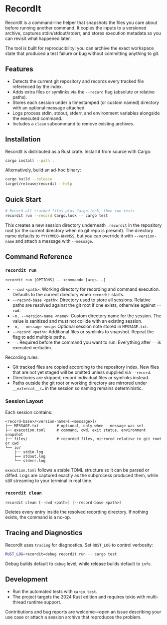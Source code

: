 # RecordIt

RecordIt is a command-line helper that snapshots the files you care about before
running another command. It copies the inputs to a versioned archive, captures
stdin/stdout/stderr, and stores execution metadata so you can revisit what
happened later.

The tool is built for reproducibility: you can archive the exact workspace state
that produced a test failure or bug without committing anything to git.

## Features

- Detects the current git repository and records every tracked file referenced
  by the index.
- Adds extra files or symlinks via the `--record` flag (absolute or relative
  paths).
- Stores each session under a timestamped (or custom named) directory with an
  optional message attached.
- Logs process stdin, stdout, stderr, and environment variables alongside the
  executed command.
- Includes a `clean` subcommand to remove existing archives.

## Installation

RecordIt is distributed as a Rust crate. Install it from source with Cargo:

```bash
cargo install --path .
```

Alternatively, build an ad-hoc binary:

```bash
cargo build --release
target/release/recordit --help
```

## Quick Start

```bash
# Record all tracked files plus Cargo.lock, then run tests
recordit run --record Cargo.lock -- cargo test
```

This creates a new session directory underneath `.recordit` in the repository
root (or the current directory when no git repo is present). The directory name
defaults to `YYYYMMDD-HHMMSS`, but you can override it with `--version-name` and
attach a message with `--message`.

## Command Reference

### `recordit run`

```
recordit run [OPTIONS] -- <command> [args...]
```

- `--cwd <path>`: Working directory for recording and command execution. Defaults
  to the current directory when `recordit` starts.
- `--record-base <path>`: Directory used to store all sessions. Relative paths
  are resolved against the git root if one exists, otherwise against `--cwd`.
- `-n, --version-name <name>`: Custom directory name for the session. The value
  is sanitized and must not collide with an existing session.
- `-m, --message <msg>`: Optional session note stored in `MESSAGE.txt`.
- `--record <path>`: Additional files or symlinks to snapshot. Repeat the flag
  to add multiple paths.
- `--`: Required before the command you want to run. Everything after `--` is
  executed verbatim.

Recording rules:

- Git tracked files are copied according to the repository index. New files that
  are not yet staged will be omitted unless supplied via `--record`.
- Directories are skipped; record individual files or symlinks instead.
- Paths outside the git root or working directory are mirrored under
  `__external__/…` in the session so naming remains deterministic.

### Session Layout

Each session contains:

```
<record-base>/<version-name>[-<message>]/ 
├── MESSAGE.txt        # optional, only when --message was set
├── execution.toml     # command, cwd, exit status, environment snapshot
├── files/             # recorded files, mirrored relative to git root or cwd
└── io/
    ├── stdin.log
    ├── stdout.log
    └── stderr.log
```

`execution.toml` follows a stable TOML structure so it can be parsed or diffed.
Logs are captured exactly as the subprocess produced them, while still streaming
to your terminal in real time.

### `recordit clean`

```
recordit clean [--cwd <path>] [--record-base <path>]
```

Deletes every entry inside the resolved recording directory. If nothing exists,
the command is a no-op.

## Tracing and Diagnostics

RecordIt uses `tracing` for diagnostics. Set `RUST_LOG` to control verbosity:

```bash
RUST_LOG=recordit=debug recordit run -- cargo test
```

Debug builds default to `debug` level, while release builds default to `info`.

## Development

- Run the automated tests with `cargo test`.
- The project targets the 2024 Rust edition and requires tokio with multi-thread
  runtime support.

Contributions and bug reports are welcome—open an issue describing your use case
or attach a session archive that reproduces the problem.
